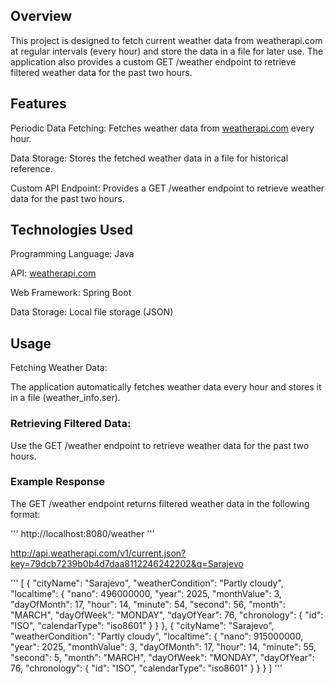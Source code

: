 ## Overview
This project is designed to fetch current weather data from weatherapi.com at regular intervals (every hour) and store the data in a file for later use. The application also provides a custom GET /weather endpoint to retrieve filtered weather data for the past two hours.

## Features
Periodic Data Fetching: Fetches weather data from [weatherapi.com](https://www.weatherapi.com/) every hour.

Data Storage: Stores the fetched weather data in a file for historical reference.

Custom API Endpoint: Provides a GET /weather endpoint to retrieve weather data for the past two hours.

## Technologies Used
Programming Language: Java

API: [weatherapi.com](https://www.weatherapi.com/)

Web Framework: Spring Boot

Data Storage: Local file storage (JSON)

## Usage
Fetching Weather Data:

The application automatically fetches weather data every hour and stores it in a file (weather_info.ser).

### Retrieving Filtered Data:

Use the GET /weather endpoint to retrieve weather data for the past two hours.

### Example Response
The GET /weather endpoint returns filtered weather data in the following format:

'''
http://localhost:8080/weather
'''

http://api.weatherapi.com/v1/current.json?key=79dcb7239b0b4d7daa8112246242202&q=Sarajevo



'''
[
    {
        "cityName": "Sarajevo",
        "weatherCondition": "Partly cloudy",
        "localtime": {
            "nano": 496000000,
            "year": 2025,
            "monthValue": 3,
            "dayOfMonth": 17,
            "hour": 14,
            "minute": 54,
            "second": 56,
            "month": "MARCH",
            "dayOfWeek": "MONDAY",
            "dayOfYear": 76,
            "chronology": {
                "id": "ISO",
                "calendarType": "iso8601"
            }
        }
    },
    {
        "cityName": "Sarajevo",
        "weatherCondition": "Partly cloudy",
        "localtime": {
            "nano": 915000000,
            "year": 2025,
            "monthValue": 3,
            "dayOfMonth": 17,
            "hour": 14,
            "minute": 55,
            "second": 5,
            "month": "MARCH",
            "dayOfWeek": "MONDAY",
            "dayOfYear": 76,
            "chronology": {
                "id": "ISO",
                "calendarType": "iso8601"
            }
        }
    }
]
'''
